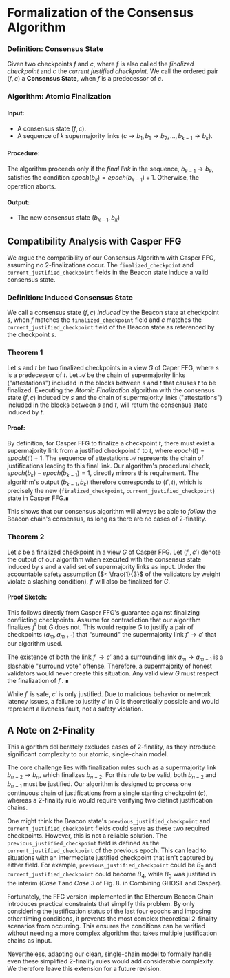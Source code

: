 # Formalization of the Consensus Algorithm

### **Definition: Consensus State**
Given two checkpoints $f$ and $c$, where $f$ is also called the *finalized checkpoint* and $c$ the *current justified checkpoint*. We call the ordered pair $(f,c)$ a **Consensus State**, when $f$ is a predecessor of $c$.

### **Algorithm: Atomic Finalization**
#### Input:
- A consensus state $(f,c)$.
- A sequence of $k$ supermajority links $\left(c\to b_1,b_1 \to b_2, \dots, b_{k-1} \to b_k \right)$.
#### Procedure:
The algorithm proceeds only if the *final link* in the sequence, $b_{k-1} \to b_k$, satisfies the condition $epoch(b_k) = epoch(b_{k-1}) + 1$. Otherwise, the operation aborts.
#### Output:
- The new consensus state $(b_{k-1}, b_k)$

## Compatibility Analysis with Casper FFG

We argue the compatibility of our Consensus Algorithm with Casper FFG, assuming no 2-finalizations occur. The `finalized_checkpoint` and `current_justified_checkpoint` fields in the Beacon state induce a valid consensus state.

### **Definition: Induced Consensus State**
We call a consensus state $(f,c)$ *induced* by the Beacon state at checkpoint $s$, when $f$ matches the `finalized_checkpoint` field and $c$ matches the `current_justified_checkpoint` field of the Beacon state as referenced by the checkpoint $s$.

### **Theorem 1**
Let $s$ and $t$ be two finalized checkpoints in a view $G$ of Caper FFG, where $s$ is a predecessor of $t$. Let $\mathcal{A}$ be the chain of supermajority links ("attestations") included in the blocks between $s$ and $t$ that causes $t$ to be finalized.
Executing the *Atomic Finalization* algorithm with the consensus state $(f,c)$ induced by $s$ and the chain of supermajority links ("attestations") included in the blocks between $s$ and $t$, will return the consensus state induced by $t$.

#### Proof:
By definition, for Casper FFG to finalize a checkpoint $t$, there must exist a supermajority link from a justified checkpoint $t'$ to $t$, where $epoch(t) = epoch(t') + 1$. The sequence of attestations $\mathcal{A}$ represents the chain of justifications leading to this final link. Our algorithm's procedural check, $epoch(b_k) - epoch(b_{k-1}) = 1$, directly mirrors this requirement. The algorithm's output $(b_{k-1}, b_k)$ therefore corresponds to $(t', t)$, which is precisely the new (`finalized_checkpoint`, `current_justified_checkpoint`) state in Casper FFG.∎

This shows that our consensus algorithm will always be able to *follow* the Beacon chain's consensus, as long as there are no cases of 2-finality.


### **Theorem 2**
Let $s$ be a finalized checkpoint in a view $G$ of Casper FFG. Let $(f',c')$ denote the output of our algorithm when executed with the consensus state induced by $s$ and a valid set of supermajority links as input.
Under the accountable safety assumption ($< \frac{1}{3}$ of the validators by weight violate a slashing condition), $f'$ will also be finalized for $G$.

#### Proof Sketch:
This follows directly from Casper FFG's guarantee against finalizing conflicting checkpoints. Assume for contradiction that our algorithm finalizes $f'$ but $G$ does not. This would require $G$ to justify a pair of checkpoints $(a_m, a_{m+1})$ that "surround" the supermajority link $f' \to c'$ that our algorithm used.

The existence of both the link $f' \to c'$ and a surrounding link $a_m \to a_{m+1}$ is a slashable "surround vote" offense. Therefore, a supermajority of honest validators would never create this situation. Any valid view $G$ must respect the finalization of $f'$. ∎

While $f'$ is safe, $c'$ is only justified. Due to malicious behavior or network latency issues, a failure to justify $c'$ in $G$ is theoretically possible and would represent a liveness fault, not a safety violation.

## A Note on 2-Finality
This algorithm deliberately excludes cases of 2-finality, as they introduce significant complexity to our atomic, single-chain model.

The core challenge lies with finalization rules such as a supermajority link $b_{n-2} \to b_n$, which finalizes $b_{n-2}$. For this rule to be valid, both $b_{n-2}$ and $b_{n-1}$ must be justified. Our algorithm is designed to process one continuous chain of justifications from a single starting checkpoint ($c$), whereas a 2-finality rule would require verifying two distinct justification chains.

One might think the Beacon state's `previous_justified_checkpoint` and `current_justified_checkpoint` fields could serve as these two required checkpoints. However, this is not a reliable solution. The `previous_justified_checkpoint` field is defined as the `current_justified_checkpoint` of the previous epoch. This can lead to situations with an intermediate justified checkpoint that isn't captured by either field. For example, `previous_justified_checkpoint` could be $B_2$ and `current_justified_checkpoint` could become $B_4$, while $B_3$ was justified in the interim (*Case 1* and *Case 3* of Fig. 8. in Combining GHOST and Casper).

Fortunately, the FFG version implemented in the Ethereum Beacon Chain introduces practical constraints that simplify this problem. By only considering the justification status of the last four epochs and imposing other timing conditions, it prevents the most complex theoretical 2-finality scenarios from occurring. This ensures the conditions can be verified without needing a more complex algorithm that takes multiple justification chains as input.

Nevertheless, adapting our clean, single-chain model to formally handle even these simplified 2-finality rules would add considerable complexity. We therefore leave this extension for a future revision.
